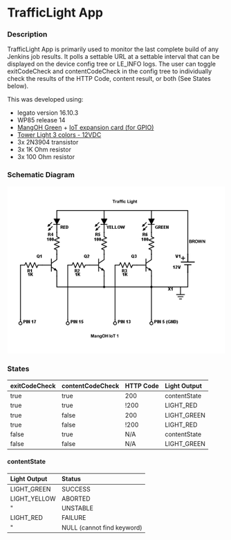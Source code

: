 TrafficLight App
==================

### Description

TrafficLight App is primarily used to monitor the last complete build of any Jenkins job results.
It polls a settable URL at a settable interval that can be displayed on the device config tree or
LE_INFO logs. The user can toggle exitCodeCheck and contentCodeCheck in the config tree to individually
check the results of the HTTP Code, content result, or both (See States below).

This was developed using:
* legato version 16.10.3
* WP85 release 14
* [MangOH Green](http://mangoh.io/mangoh-green.html) + [IoT expansion card (for GPIO)](http://mangoh.io/documentation/iot_expansion_cards.html)
* [Tower Light 3 colors - 12VDC](https://www.adafruit.com/product/2993)
* 3x 2N3904 transistor
* 3x 1K Ohm resistor
* 3x 100 Ohm resistor

### Schematic Diagram

![TrafficLight Schematic](doc/TrafficLightSchematic.png)

### States

exitCodeCheck | contentCodeCheck | HTTP Code | Light Output
:-------------|------------------|-----------|:-------------
 true         | true             | 200       | contentState
 true         | true             | !200      | LIGHT_RED
 true         | false            | 200       | LIGHT_GREEN
 true         | false            | !200      | LIGHT_RED
 false        | true             | N/A       | contentState
 false        | false            | N/A       | LIGHT_GREEN

#### contentState

Light Output  | Status
:-------------|:---------------------------
 LIGHT_GREEN  | SUCCESS
 LIGHT_YELLOW | ABORTED
 "            | UNSTABLE
 LIGHT_RED    | FAILURE
 "            | NULL (cannot find keyword)